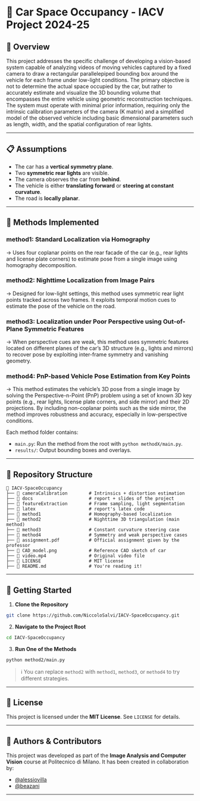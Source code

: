 # 🚗 Car Space Occupancy - IACV Project 2024-25

## 📌 Overview

This project addresses the specific challenge of developing a vision-based system capable of analyzing videos of moving vehicles captured by a fixed camera to draw a rectangular parallelepiped bounding box around the vehicle for each frame under low-light conditions. The primary objective is not to determine the actual space occupied by the car, but rather to accurately estimate and visualize the 3D bounding volume that encompasses the entire vehicle using geometric reconstruction techniques. The system must operate with minimal prior information, requiring only the intrinsic calibration parameters of the camera (K matrix) and a simplified model of the observed vehicle including basic dimensional parameters such as length, width, and the spatial configuration of rear lights.

---

## 📋 Assumptions

* The car has a **vertical symmetry plane**.
* Two **symmetric rear lights** are visible.
* The camera observes the car from **behind**.
* The vehicle is either **translating forward** or **steering at constant curvature**.
* The road is **locally planar**.

---

## 🧠 Methods Implemented

### **method1**: Standard Localization via Homography

→ Uses four coplanar points on the rear facade of the car (e.g., rear lights and license plate corners) to estimate pose from a single image using homography decomposition.

### **method2**: Nighttime Localization from Image Pairs

→ Designed for low-light settings, this method uses symmetric rear light points tracked across two frames. It exploits temporal motion cues to estimate the pose of the vehicle on the road.

### **method3**: Localization under Poor Perspective using Out-of-Plane Symmetric Features

→ When perspective cues are weak, this method uses symmetric features located on different planes of the car’s 3D structure (e.g., lights and mirrors) to recover pose by exploiting inter-frame symmetry and vanishing geometry.

### **method4**: PnP-based Vehicle Pose Estimation from Key Points

→ This method estimates the vehicle’s 3D pose from a single image by solving the Perspective-n-Point (PnP) problem using a set of known 3D key points (e.g., rear lights, license plate corners, and side mirror) and their 2D projections. By including non-coplanar points such as the side mirror, the method improves robustness and accuracy, especially in low-perspective conditions.

Each method folder contains:

* `main.py`: Run the method from the root with `python methodX/main.py`.
* `results/`: Output bounding boxes and overlays.

---

## 📂 Repository Structure

```
📁 IACV-SpaceOccupancy
├── 📁 cameraCalibration        # Intrinsics + distortion estimation
├── 📁 docs                     # report + slides of the project
├── 📁 featureExtraction        # Frame sampling, light segmentation
├── 📁 latex                    # report's latex code 
├── 📁 method1                  # Homography-based localization
├── 📁 method2                  # Nighttime 3D triangulation (main method)
├── 📁 method3                  # Constant curvature steering case
├── 📁 method4                  # Symmetry and weak perspective cases
├── 📜 assignment.pdf           # Official assignment given by the professor
├── 📜 CAD_model.png            # Reference CAD sketch of car
├── 📜 video.mp4                # Original video file
├── 📜 LICENSE                  # MIT license
├── 📜 README.md                # You're reading it!
```

---

## 🚀 Getting Started

1. **Clone the Repository**

```bash
git clone https://github.com/NiccoloSalvi/IACV-SpaceOccupancy.git
```

2. **Navigate to the Project Root**

```bash
cd IACV-SpaceOccupancy
```

3. **Run One of the Methods**

```bash
python method2/main.py
```

> ℹ️ You can replace `method2` with `method1`, `method3`, or `method4` to try different strategies.

---

## 📜 License

This project is licensed under the **MIT License**.
See `LICENSE` for details.

---

## 👥 Authors & Contributors

This project was developed as part of the **Image Analysis and Computer Vision** course at Politecnico di Milano.
It has been created in collaboration by:

* [@alessiovilla](https://github.com/alessiovilla)
* [@beazani](https://github.com/beazani)

---
